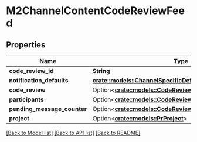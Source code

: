 # M2ChannelContentCodeReviewFeed

## Properties

Name | Type | Description | Notes
------------ | ------------- | ------------- | -------------
**code_review_id** | **String** |  | 
**notification_defaults** | [**crate::models::ChannelSpecificDefaults**](ChannelSpecificDefaults.md) |  | 
**code_review** | Option<[**crate::models::CodeReviewRecord**](CodeReviewRecord.md)> |  | [optional]
**participants** | Option<[**crate::models::CodeReviewParticipants**](CodeReviewParticipants.md)> |  | [optional]
**pending_message_counter** | Option<[**crate::models::CodeReviewPendingMessageCounter**](CodeReviewPendingMessageCounter.md)> |  | [optional]
**project** | Option<[**crate::models::PrProject**](PR_Project.md)> |  | [optional]

[[Back to Model list]](../README.md#documentation-for-models) [[Back to API list]](../README.md#documentation-for-api-endpoints) [[Back to README]](../README.md)


